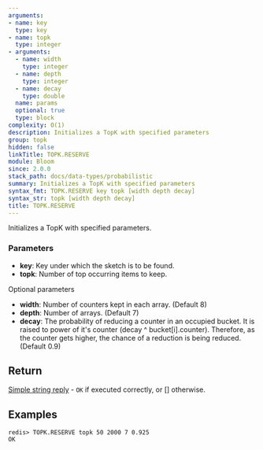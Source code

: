 ```yaml
---
arguments:
- name: key
  type: key
- name: topk
  type: integer
- arguments:
  - name: width
    type: integer
  - name: depth
    type: integer
  - name: decay
    type: double
  name: params
  optional: true
  type: block
complexity: O(1)
description: Initializes a TopK with specified parameters
group: topk
hidden: false
linkTitle: TOPK.RESERVE
module: Bloom
since: 2.0.0
stack_path: docs/data-types/probabilistic
summary: Initializes a TopK with specified parameters
syntax_fmt: TOPK.RESERVE key topk [width depth decay]
syntax_str: topk [width depth decay]
title: TOPK.RESERVE
---
```

Initializes a TopK with specified parameters.

### Parameters

* **key**: Key under which the sketch is to be found.
* **topk**: Number of top occurring items to keep.

Optional parameters
* **width**: Number of counters kept in each array. (Default 8)
* **depth**: Number of arrays. (Default 7)
* **decay**: The probability of reducing a counter in an occupied bucket. It is raised to power of it's counter (decay ^ bucket[i].counter). Therefore, as the counter gets higher, the chance of a reduction is being reduced. (Default 0.9)

## Return

[Simple string reply](/docs/reference/protocol-spec#simple-strings) - `OK` if executed correctly, or [] otherwise.

## Examples

```
redis> TOPK.RESERVE topk 50 2000 7 0.925
OK
```
